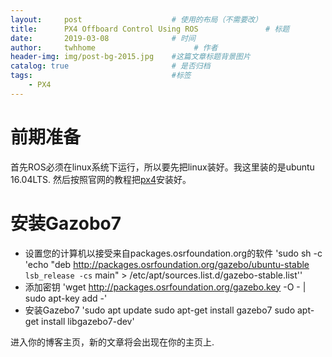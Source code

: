 ```yaml
---
layout:     post                    # 使用的布局（不需要改）
title:      PX4 Offboard Control Using ROS               # 标题 
date:       2019-03-08              # 时间
author:     twhhome                      # 作者
header-img: img/post-bg-2015.jpg    #这篇文章标题背景图片
catalog: true                       # 是否归档
tags:                               #标签
    - PX4
---
```


# 前期准备
首先ROS必须在linux系统下运行，所以要先把linux装好。我这里装的是ubuntu 16.04LTS.
然后按照官网的教程把[px4](https://dev.px4.io/en/setup/dev_env_linux_ubuntu.html)安装好。

# 安装Gazobo7
* 设置您的计算机以接受来自packages.osrfoundation.org的软件
'sudo sh -c 'echo "deb http://packages.osrfoundation.org/gazebo/ubuntu-stable `lsb_release -cs` main" > /etc/apt/sources.list.d/gazebo-stable.list''
* 添加密钥
'wget http://packages.osrfoundation.org/gazebo.key -O - | sudo apt-key add -'
* 安装Gazebo7
'sudo apt update
sudo apt-get install gazebo7
sudo apt-get install libgazebo7-dev'


进入你的博客主页，新的文章将会出现在你的主页上.
